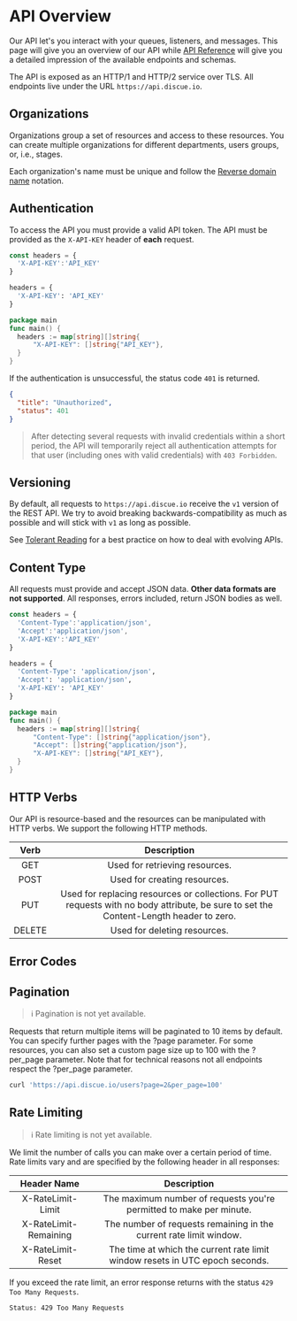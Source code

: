 # API Overview

Our API let's you interact with your queues, listeners, and messages. This page will give you an overview of our API while [API Reference](api-reference/) will give you a detailed impression of the available endpoints and schemas.

The API is exposed as an HTTP/1 and HTTP/2 service over TLS. All endpoints live under the URL `https://api.discue.io`.

## Organizations
Organizations group a set of resources and access to these resources. You can create multiple organizations for different departments, users groups, or, i.e., stages. 

Each organization's name must be unique and follow the [Reverse domain name](https://en.wikipedia.org/wiki/Reverse_domain_name_notation) notation.

## Authentication
To access the API you must provide a valid API token. The API must be provided as the `X-API-KEY` header of **each** request.

<CodeGroup><CodeGroupItem title="javascript">

```javascript
const headers = {
  'X-API-KEY':'API_KEY'
}
```

</CodeGroupItem>

<CodeGroupItem title="python">

```python
headers = {
  'X-API-KEY': 'API_KEY'
}
```

</CodeGroupItem>

<CodeGroupItem title="go">

```go
package main
func main() {
  headers := map[string][]string{
      "X-API-KEY": []string{"API_KEY"},
  }
}
```

</CodeGroupItem>
</CodeGroup>

If the authentication is unsuccessful, the status code `401` is returned.

```json
{
  "title": "Unauthorized",
  "status": 401
}
```

> After detecting several requests with invalid credentials within a short period, the API will temporarily reject all authentication attempts for that user (including ones with valid credentials) with `403 Forbidden`.

## Versioning
By default, all requests to `https://api.discue.io` receive the `v1` version of the REST API. We try to avoid breaking backwards-compatibility as much as possible and will stick with `v1` as long as possible.

See [Tolerant Reading](#tolerant-reading) for a best practice on how to deal with evolving APIs.

## Content Type
All requests must provide and accept JSON data. **Other data formats are not supported**. All responses, errors included, return JSON bodies as well.

<CodeGroup><CodeGroupItem title="javascript">

```javascript
const headers = {
  'Content-Type':'application/json',
  'Accept':'application/json',
  'X-API-KEY':'API_KEY'
}
```

</CodeGroupItem>

<CodeGroupItem title="python">

```python
headers = {
  'Content-Type': 'application/json',
  'Accept': 'application/json',
  'X-API-KEY': 'API_KEY'
}
```

</CodeGroupItem>

<CodeGroupItem title="go">

```go
package main
func main() {
  headers := map[string][]string{
      "Content-Type": []string{"application/json"},
      "Accept": []string{"application/json"},
      "X-API-KEY": []string{"API_KEY"},
  }
}
```

</CodeGroupItem>
</CodeGroup>

## HTTP Verbs
Our API is resource-based and the resources can be manipulated with HTTP verbs. We support the following HTTP methods.

|  Verb  |                                                                                                                                              Description                                                                                                                                               |
| :----: | :----------------------------------------------------------------------------------------------------------------------------------------------------------------------------------------------------------------------------------------------------------------------------------------------------: |
|  GET   |                                                                                                                                     Used for retrieving resources.                                                                                                                                     |
|  POST  |                                                                                                                                      Used for creating resources.                                                                                                                                      |
|  PUT   |                                                                                Used for replacing resources or collections. For PUT requests with no body attribute, be sure to set the Content-Length header to zero.                                                                                 |
| DELETE |                                                                                                                                      Used for deleting resources.                                                                                                                                      |

## Error Codes

## Pagination
> :information_source: Pagination is not yet available.

Requests that return multiple items will be paginated to 10 items by default. You can specify further pages with the ?page parameter. For some resources, you can also set a custom page size up to 100 with the ?per_page parameter. Note that for technical reasons not all endpoints respect the ?per_page parameter.


```bash
curl 'https://api.discue.io/users?page=2&per_page=100'
```

## Rate Limiting
> :information_source: Rate limiting is not yet available.

We limit the number of calls you can make over a certain period of time. Rate limits vary and are specified by the following header in all responses:

|      Header Name      |                                 Description                                  |
| :-------------------: | :--------------------------------------------------------------------------: |
|   X-RateLimit-Limit   |     The maximum number of requests you're permitted to make per minute.      |
| X-RateLimit-Remaining |      The number of requests remaining in the current rate limit window.      |
|   X-RateLimit-Reset   | The time at which the current rate limit window resets in UTC epoch seconds. |

If you exceed the rate limit, an error response returns with the status `429 Too Many Requests`.



```bash
Status: 429 Too Many Requests
```



